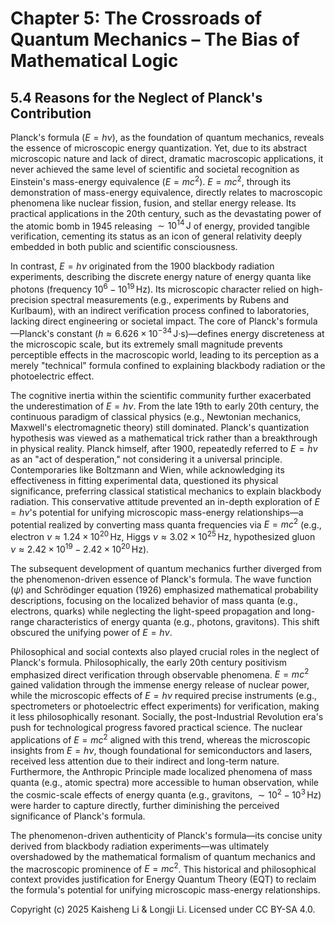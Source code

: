 # Chapter 5: The Crossroads of Quantum Mechanics – The Bias of Mathematical Logic

## 5.4 Reasons for the Neglect of Planck's Contribution

Planck's formula ($E = h\nu$), as the foundation of quantum mechanics, reveals the essence of microscopic energy quantization. Yet, due to its abstract microscopic nature and lack of direct, dramatic macroscopic applications, it never achieved the same level of scientific and societal recognition as Einstein's mass-energy equivalence ($E = mc^2$). $E = mc^2$, through its demonstration of mass-energy equivalence, directly relates to macroscopic phenomena like nuclear fission, fusion, and stellar energy release. Its practical applications in the 20th century, such as the devastating power of the atomic bomb in 1945 releasing $\sim 10^{14} \, \text{J}$ of energy, provided tangible verification, cementing its status as an icon of general relativity deeply embedded in both public and scientific consciousness.

In contrast, $E = h\nu$ originated from the 1900 blackbody radiation experiments, describing the discrete energy nature of energy quanta like photons (frequency $10^6 - 10^{19} \, \text{Hz}$). Its microscopic character relied on high-precision spectral measurements (e.g., experiments by Rubens and Kurlbaum), with an indirect verification process confined to laboratories, lacking direct engineering or societal impact. The core of Planck's formula—Planck's constant ($h \approx 6.626 \times 10^{-34} \, \text{J·s}$)—defines energy discreteness at the microscopic scale, but its extremely small magnitude prevents perceptible effects in the macroscopic world, leading to its perception as a merely "technical" formula confined to explaining blackbody radiation or the photoelectric effect.

The cognitive inertia within the scientific community further exacerbated the underestimation of $E = h\nu$. From the late 19th to early 20th century, the continuous paradigm of classical physics (e.g., Newtonian mechanics, Maxwell's electromagnetic theory) still dominated. Planck's quantization hypothesis was viewed as a mathematical trick rather than a breakthrough in physical reality. Planck himself, after 1900, repeatedly referred to $E = h\nu$ as an "act of desperation," not considering it a universal principle. Contemporaries like Boltzmann and Wien, while acknowledging its effectiveness in fitting experimental data, questioned its physical significance, preferring classical statistical mechanics to explain blackbody radiation. This conservative attitude prevented an in-depth exploration of $E = h\nu$'s potential for unifying microscopic mass-energy relationships—a potential realized by converting mass quanta frequencies via $E = mc^2$ (e.g., electron $\nu \approx 1.24 \times 10^{20} \, \text{Hz}$, Higgs $\nu \approx 3.02 \times 10^{25} \, \text{Hz}$, hypothesized gluon $\nu \approx 2.42 \times 10^{19} - 2.42 \times 10^{20} \, \text{Hz}$).

The subsequent development of quantum mechanics further diverged from the phenomenon-driven essence of Planck's formula. The wave function ($\psi$) and Schrödinger equation (1926) emphasized mathematical probability descriptions, focusing on the localized behavior of mass quanta (e.g., electrons, quarks) while neglecting the light-speed propagation and long-range characteristics of energy quanta (e.g., photons, gravitons). This shift obscured the unifying power of $E = h\nu$.

Philosophical and social contexts also played crucial roles in the neglect of Planck's formula. Philosophically, the early 20th century positivism emphasized direct verification through observable phenomena. $E = mc^2$ gained validation through the immense energy release of nuclear power, while the microscopic effects of $E = h\nu$ required precise instruments (e.g., spectrometers or photoelectric effect experiments) for verification, making it less philosophically resonant. Socially, the post-Industrial Revolution era's push for technological progress favored practical science. The nuclear applications of $E = mc^2$ aligned with this trend, whereas the microscopic insights from $E = h\nu$, though foundational for semiconductors and lasers, received less attention due to their indirect and long-term nature. Furthermore, the Anthropic Principle made localized phenomena of mass quanta (e.g., atomic spectra) more accessible to human observation, while the cosmic-scale effects of energy quanta (e.g., gravitons, $\sim 10^2 - 10^3 \, \text{Hz}$) were harder to capture directly, further diminishing the perceived significance of Planck's formula.

The phenomenon-driven authenticity of Planck's formula—its concise unity derived from blackbody radiation experiments—was ultimately overshadowed by the mathematical formalism of quantum mechanics and the macroscopic prominence of $E = mc^2$. This historical and philosophical context provides justification for Energy Quantum Theory (EQT) to reclaim the formula's potential for unifying microscopic mass-energy relationships.

Copyright (c) 2025 Kaisheng Li & Longji Li. Licensed under CC BY-SA 4.0.
